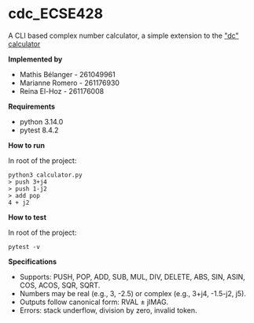 # cdc_ECSE428

A CLI based complex number calculator, a simple extension to the ["dc" calculator](https://en.wikipedia.org/wiki/Dc_%28computer_program%29)

**Implemented by**

- Mathis Bélanger - 261049961
- Marianne Romero - 261176930
- Reina El-Hoz - 261176008

**Requirements**

- python 3.14.0
- pytest 8.4.2

**How to run**

In root of the project:

```
python3 calculator.py
> push 3+j4
> push 1-j2
> add pop
4 + j2
```

**How to test**

In root of the project:

```
pytest -v
```

**Specifications**
- Supports: PUSH, POP, ADD, SUB, MUL, DIV, DELETE, ABS, SIN, ASIN, COS, ACOS, SQR, SQRT.
- Numbers may be real (e.g., 3, -2.5) or complex (e.g., 3+j4, -1.5-j2, j5).
- Outputs follow canonical form: RVAL ± jIMAG. 
- Errors: stack underflow, division by zero, invalid token.


